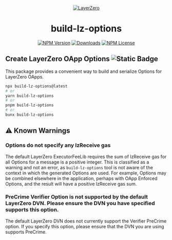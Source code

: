 <p align="center">
  <a href="https://layerzero.network">
    <img alt="LayerZero" style="max-width: 500px" src="https://d3a2dpnnrypp5h.cloudfront.net/bridge-app/lz.png"/>
  </a>
</p>

<h1 align="center">build-lz-options</h1>

<!-- The badges section -->
<p align="center">
  <!-- Shields.io NPM published package version -->
  <a href="https://www.npmjs.com/package/build-lz-options"><img alt="NPM Version" src="https://img.shields.io/npm/v/build-lz-options"/></a>
  <!-- Shields.io NPM downloads -->
  <a href="https://www.npmjs.com/package/build-lz-options"><img alt="Downloads" src="https://img.shields.io/npm/dm/build-lz-options"/></a>
  <!-- Shields.io license badge -->
  <a href="https://www.npmjs.com/package/build-lz-options"><img alt="NPM License" src="https://img.shields.io/npm/l/build-lz-options"/></a>
</p>

## Create LayerZero OApp Options <img alt="Static Badge" src="https://img.shields.io/badge/status-work_in_progress-yellow">

This package provides a convenient way to build and serialize Options for LayerZero OApps.

```bash
npx build-lz-options@latest
# or
yarn build-lz-options
# or
pnpm build-lz-options
# or
bunx build-lz-options
```

## :warning: Known Warnings

### Options do not specify any lzReceive gas

The default LayerZero ExecutorFeeLib requires the sum of lzReceive gas for all Options for a message is a positive
integer. This is classified as a warning and not an error, as `build-lz-options` tool is not aware of the context in
which the generated Options are used. For example, Options may be combined elsewhere in the application, perhaps with
OApp Enforced Options, and the result will have a positive lzReceive gas sum.

### PreCrime Verifier Option is not supported by the default LayerZero DVN. Please ensure the DVN you have specified supports this option.

The default LayerZero DVN does not currently support the Verifier PreCrime option. If you specify this option, please
ensure that the DVN you are using supports PreCrime.
